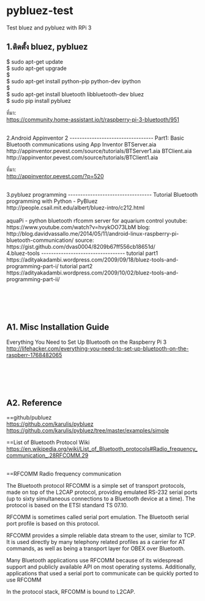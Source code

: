 # pybluez-test
Test bluez and pybluez with RPi 3  

1.ติดตั้ง bluez, pybluez  
----------------------------------  
$ sudo apt-get update  
$ sudo apt-get upgrade  
$  
$ sudo apt-get install python-pip python-dev ipython  
$  
$ sudo apt-get install bluetooth libbluetooth-dev bluez  
$ sudo pip install pybluez  
  
ที่มา:   
https://community.home-assistant.io/t/raspberry-pi-3-bluetooth/951  
  
<br>  
2.Android Appinventor 2  
----------------------------------  
Part1: Basic Bluetooth communications using App Inventor  
BTServer.aia   
 http://appinventor.pevest.com/source/tutorials/BTServer1.aia  
BTClient.aia  
 http://appinventor.pevest.com/source/tutorials/BTClient1.aia  
  
ที่มา:    
http://appinventor.pevest.com/?p=520   

<br>
3.pybluez programming  
----------------------------------  
Tutorial Bluetooth programming with Python - PyBluez  
http://people.csail.mit.edu/albert/bluez-intro/c212.html  
<br>
<br>
aquaPi - python bluetooth rfcomm server for aquarium control  
youtube:  
https://www.youtube.com/watch?v=hvykOO73LbM  
blog:  
http://blog.davidvassallo.me/2014/05/11/android-linux-raspberry-pi-bluetooth-communication/  
source:  
https://gist.github.com/dvas0004/8209b67ff556cb18651d/  

<br>
4.bluez-tools  
----------------------------------  
tutorial part1  
https://adityakadambi.wordpress.com/2009/09/18/bluez-tools-and-programming-part-i/   
tutorial part2  
https://adityakadambi.wordpress.com/2009/10/02/bluez-tools-and-programming-part-ii/  


<br><br>  
A1. Misc Installation Guide  
----  
Everything You Need to Set Up Bluetooth on the Raspberry Pi 3  
http://lifehacker.com/everything-you-need-to-set-up-bluetooth-on-the-raspberr-1768482065  


<br><br>  
A2. Reference
----  
==github/publuez  
https://github.com/karulis/pybluez  
https://github.com/karulis/pybluez/tree/master/examples/simple  
  
==List of Bluetooth Protocol Wiki  
https://en.wikipedia.org/wiki/List_of_Bluetooth_protocols#Radio_frequency_communication_.28RFCOMM.29  

<br>
==RFCOMM  
Radio frequency communication  
  
The Bluetooth protocol RFCOMM is a simple set of transport protocols, made on top of the L2CAP protocol, providing emulated RS-232 serial ports (up to sixty simultaneous connections to a Bluetooth device at a time). The protocol is based on the ETSI standard TS 07.10.  
  
RFCOMM is sometimes called serial port emulation. The Bluetooth serial port profile is based on this protocol.  
  
RFCOMM provides a simple reliable data stream to the user, similar to TCP. It is used directly by many telephony related profiles as a carrier for AT commands, as well as being a transport layer for OBEX over Bluetooth.  
  
Many Bluetooth applications use RFCOMM because of its widespread support and publicly available API on most operating systems. Additionally, applications that used a serial port to communicate can be quickly ported to use RFCOMM
  
In the protocol stack, RFCOMM is bound to L2CAP.  



